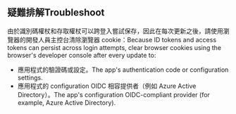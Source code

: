 ## <a name="troubleshoot"></a><span data-ttu-id="7bee1-101">疑難排解</span><span class="sxs-lookup"><span data-stu-id="7bee1-101">Troubleshoot</span></span>

<span data-ttu-id="7bee1-102">由於識別碼權杖和存取權杖可以跨登入嘗試保存，因此在每次更新之後，請使用瀏覽器的開發人員主控台清除瀏覽器 cookie：</span><span class="sxs-lookup"><span data-stu-id="7bee1-102">Because ID tokens and access tokens can persist across login attempts, clear browser cookies using the browser's developer console after every update to:</span></span>

* <span data-ttu-id="7bee1-103">應用程式的驗證碼或設定。</span><span class="sxs-lookup"><span data-stu-id="7bee1-103">The app's authentication code or configuration settings.</span></span>
* <span data-ttu-id="7bee1-104">應用程式的 configuration OIDC 相容提供者（例如 Azure Active Directory）。</span><span class="sxs-lookup"><span data-stu-id="7bee1-104">The app's configuration OIDC-compliant provider (for example, Azure Active Directory).</span></span>
